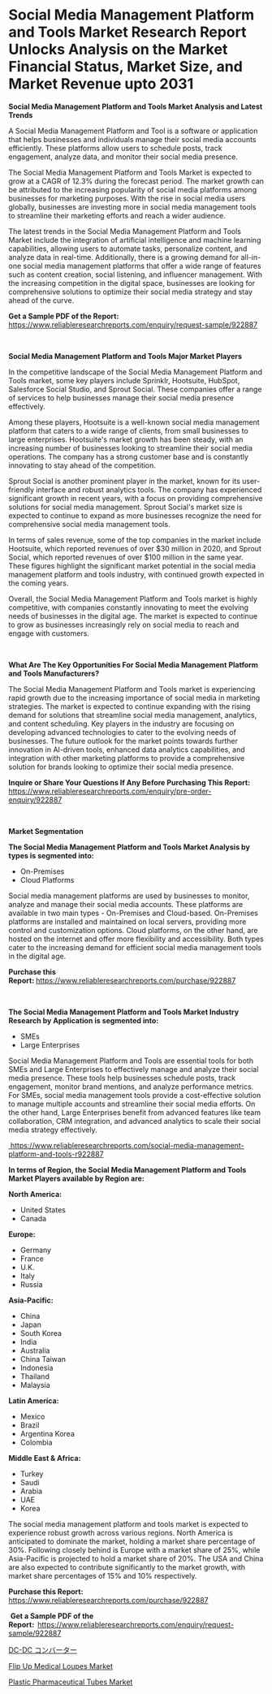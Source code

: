 <p><h1>Social Media Management Platform and Tools Market Research Report Unlocks Analysis on the Market Financial Status, Market Size, and Market Revenue upto 2031</h1></p><p><strong>Social Media Management Platform and Tools Market Analysis and Latest Trends</strong></p>
<p><p>A Social Media Management Platform and Tool is a software or application that helps businesses and individuals manage their social media accounts efficiently. These platforms allow users to schedule posts, track engagement, analyze data, and monitor their social media presence. </p><p>The Social Media Management Platform and Tools Market is expected to grow at a CAGR of 12.3% during the forecast period. The market growth can be attributed to the increasing popularity of social media platforms among businesses for marketing purposes. With the rise in social media users globally, businesses are investing more in social media management tools to streamline their marketing efforts and reach a wider audience.</p><p>The latest trends in the Social Media Management Platform and Tools Market include the integration of artificial intelligence and machine learning capabilities, allowing users to automate tasks, personalize content, and analyze data in real-time. Additionally, there is a growing demand for all-in-one social media management platforms that offer a wide range of features such as content creation, social listening, and influencer management. With the increasing competition in the digital space, businesses are looking for comprehensive solutions to optimize their social media strategy and stay ahead of the curve.</p></p>
<p><strong>Get a Sample PDF of the Report:&nbsp;</strong> <a href="https://www.reliableresearchreports.com/enquiry/request-sample/922887">https://www.reliableresearchreports.com/enquiry/request-sample/922887</a></p>
<p>&nbsp;</p>
<p><strong>Social Media Management Platform and Tools Major Market Players</strong></p>
<p><p>In the competitive landscape of the Social Media Management Platform and Tools market, some key players include Sprinklr, Hootsuite, HubSpot, Salesforce Social Studio, and Sprout Social. These companies offer a range of services to help businesses manage their social media presence effectively.</p><p>Among these players, Hootsuite is a well-known social media management platform that caters to a wide range of clients, from small businesses to large enterprises. Hootsuite's market growth has been steady, with an increasing number of businesses looking to streamline their social media operations. The company has a strong customer base and is constantly innovating to stay ahead of the competition.</p><p>Sprout Social is another prominent player in the market, known for its user-friendly interface and robust analytics tools. The company has experienced significant growth in recent years, with a focus on providing comprehensive solutions for social media management. Sprout Social's market size is expected to continue to expand as more businesses recognize the need for comprehensive social media management tools.</p><p>In terms of sales revenue, some of the top companies in the market include Hootsuite, which reported revenues of over $30 million in 2020, and Sprout Social, which reported revenues of over $100 million in the same year. These figures highlight the significant market potential in the social media management platform and tools industry, with continued growth expected in the coming years.</p><p>Overall, the Social Media Management Platform and Tools market is highly competitive, with companies constantly innovating to meet the evolving needs of businesses in the digital age. The market is expected to continue to grow as businesses increasingly rely on social media to reach and engage with customers.</p></p>
<p>&nbsp;</p>
<p><strong>What Are The Key Opportunities For Social Media Management Platform and Tools Manufacturers?</strong></p>
<p><p>The Social Media Management Platform and Tools market is experiencing rapid growth due to the increasing importance of social media in marketing strategies. The market is expected to continue expanding with the rising demand for solutions that streamline social media management, analytics, and content scheduling. Key players in the industry are focusing on developing advanced technologies to cater to the evolving needs of businesses. The future outlook for the market points towards further innovation in AI-driven tools, enhanced data analytics capabilities, and integration with other marketing platforms to provide a comprehensive solution for brands looking to optimize their social media presence.</p></p>
<p><strong>Inquire or Share Your Questions If Any Before Purchasing This Report:</strong> <a href="https://www.reliableresearchreports.com/enquiry/pre-order-enquiry/922887">https://www.reliableresearchreports.com/enquiry/pre-order-enquiry/922887</a></p>
<p>&nbsp;</p>
<p><strong>Market Segmentation</strong></p>
<p><strong>The Social Media Management Platform and Tools Market Analysis by types is segmented into:</strong></p>
<p><ul><li>On-Premises</li><li>Cloud Platforms</li></ul></p>
<p><p>Social media management platforms are used by businesses to monitor, analyze and manage their social media accounts. These platforms are available in two main types - On-Premises and Cloud-based. On-Premises platforms are installed and maintained on local servers, providing more control and customization options. Cloud platforms, on the other hand, are hosted on the internet and offer more flexibility and accessibility. Both types cater to the increasing demand for efficient social media management tools in the digital age.</p></p>
<p><strong>Purchase this Report:&nbsp;</strong><a href="https://www.reliableresearchreports.com/purchase/922887">https://www.reliableresearchreports.com/purchase/922887</a></p>
<p>&nbsp;</p>
<p><strong>The Social Media Management Platform and Tools Market Industry Research by Application is segmented into:</strong></p>
<p><ul><li>SMEs</li><li>Large Enterprises</li></ul></p>
<p><p>Social Media Management Platform and Tools are essential tools for both SMEs and Large Enterprises to effectively manage and analyze their social media presence. These tools help businesses schedule posts, track engagement, monitor brand mentions, and analyze performance metrics. For SMEs, social media management tools provide a cost-effective solution to manage multiple accounts and streamline their social media efforts. On the other hand, Large Enterprises benefit from advanced features like team collaboration, CRM integration, and advanced analytics to scale their social media strategy effectively.</p></p>
<p><a href="https://www.reliableresearchreports.com/social-media-management-platform-and-tools-r922887">&nbsp;https://www.reliableresearchreports.com/social-media-management-platform-and-tools-r922887</a></p>
<p><strong>In terms of Region, the Social Media Management Platform and Tools Market Players available by Region are:</strong></p>
<p>
    <p> <strong> North America: </strong>
        <ul>
            <li>United States</li>
            <li>Canada</li>
        </ul>
        </p> 
    <p> <strong> Europe: </strong>
        <ul>
            <li>Germany</li>
            <li>France</li>
            <li>U.K.</li>
            <li>Italy</li>
            <li>Russia</li>
        </ul>
        </p> 
    <p> <strong> Asia-Pacific: </strong>
        <ul>
            <li>China</li>
            <li>Japan</li>
            <li>South Korea</li>
            <li>India</li>
            <li>Australia</li>
            <li>China Taiwan</li>
            <li>Indonesia</li>
            <li>Thailand</li>
            <li>Malaysia</li>
        </ul>
        </p> 
    <p> <strong> Latin America: </strong>
        <ul>
            <li>Mexico</li>
            <li>Brazil</li>
            <li>Argentina Korea</li>
            <li>Colombia</li>
        </ul>
        </p> 
    <p> <strong> Middle East & Africa: </strong>
        <ul>
            <li>Turkey</li>
            <li>Saudi</li>
            <li>Arabia</li>
            <li>UAE</li>
            <li>Korea</li>
        </ul>
    </p>
    </p>
<p><p>The social media management platform and tools market is expected to experience robust growth across various regions. North America is anticipated to dominate the market, holding a market share percentage of 30%. Following closely behind is Europe with a market share of 25%, while Asia-Pacific is projected to hold a market share of 20%. The USA and China are also expected to contribute significantly to the market growth, with market share percentages of 15% and 10% respectively.</p></p>
<p><strong>Purchase this Report: </strong><a href="https://www.reliableresearchreports.com/purchase/922887">https://www.reliableresearchreports.com/purchase/922887</a></p>
<p>&nbsp;<strong>Get a Sample PDF of the Report:&nbsp;&nbsp;</strong><a href="https://www.reliableresearchreports.com/enquiry/request-sample/922887">https://www.reliableresearchreports.com/enquiry/request-sample/922887</a></p>
<p><strong></strong></p>
<p><p><a href="https://github.com/zjkmgcs938405/Market-Research-Report-List-3/blob/main/6940064175412.md">DC-DC コンバーター</a></p><p><a href="https://github.com/LiamDavis60/Market-Research-Report-List-1/blob/main/flip-up-medical-loupes-market.md">Flip Up Medical Loupes Market</a></p><p><a href="https://github.com/anwarsahrul281/Market-Research-Report-List-1/blob/main/plastic-pharmaceutical-tubes-market.md">Plastic Pharmaceutical Tubes Market</a></p></p>